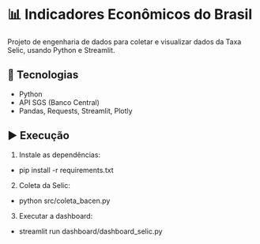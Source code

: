 # 📊 Indicadores Econômicos do Brasil

Projeto de engenharia de dados para coletar e visualizar dados da Taxa Selic, usando Python e Streamlit.

## 🔧 Tecnologias
- Python
- API SGS (Banco Central)
- Pandas, Requests, Streamlit, Plotly

## ▶️ Execução

1. Instale as dependências:

- pip install -r requirements.txt

2. Coleta da Selic:

- python src/coleta_bacen.py

3. Executar a dashboard:

- streamlit run dashboard/dashboard_selic.py



